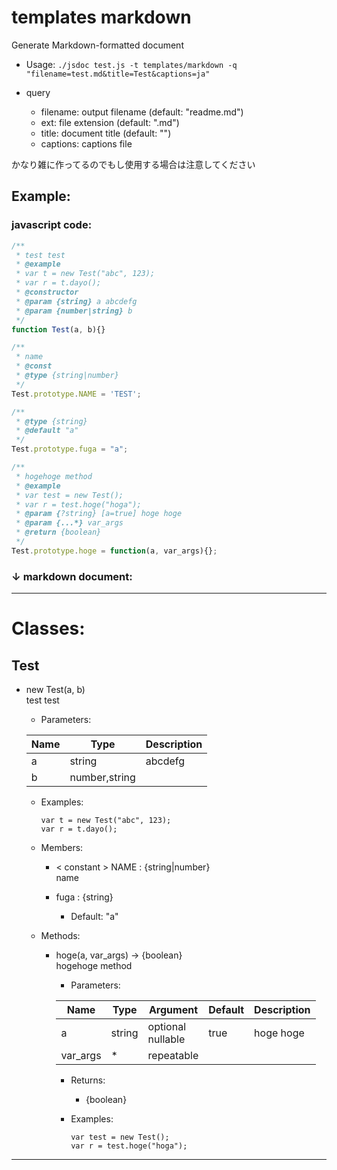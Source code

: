 # templates markdown

Generate Markdown-formatted document

* Usage:
  `./jsdoc test.js -t templates/markdown -q "filename=test.md&title=Test&captions=ja"`

* query
   * filename: output filename (default: "readme.md")
   * ext: file extension (default: ".md")
   * title: document title (default: "")
   * captions: captions file

かなり雑に作ってるのでもし使用する場合は注意してください


## Example:

### javascript code:

```javascript
/**
 * test test
 * @example
 * var t = new Test("abc", 123);
 * var r = t.dayo();
 * @constructor
 * @param {string} a abcdefg
 * @param {number|string} b
 */
function Test(a, b){}

/**
 * name
 * @const
 * @type {string|number}
 */
Test.prototype.NAME = 'TEST';

/** 
 * @type {string}
 * @default "a"
 */
Test.prototype.fuga = "a";

/**
 * hogehoge method
 * @example
 * var test = new Test();
 * var r = test.hoge("hoga");
 * @param {?string} [a=true] hoge hoge
 * @param {...*} var_args
 * @return {boolean}
 */
Test.prototype.hoge = function(a, var_args){};
```

### ↓ markdown document:

***********************************************

Classes:
========

Test
----

* new Test(a, b)  
   test test

   * Parameters:

   | Name | Type          | Description |
   |------|---------------|-------------|
   | a    | string        | abcdefg     |
   | b    | number,string |             |
   

   * Examples:  

      ```
      var t = new Test("abc", 123);
      var r = t.dayo();
      ```  

   * Members:  

      * < constant > NAME : {string|number}  
         name  

      * fuga : {string}  

         * Default: "a"  

   * Methods:  

      * hoge(a, var_args) → {boolean}  
         hogehoge method

         * Parameters:

         | Name     | Type   | Argument             | Default | Description |
         |----------|--------|----------------------|---------|-------------|
         | a        | string | optional<br>nullable | true    | hoge hoge   |
         | var_args | *      | repeatable           |         |             |
         

         * Returns:   

            * {boolean}

         * Examples:  

            ```
            var test = new Test();
            var r = test.hoge("hoga");
            ```  

***********************************************
